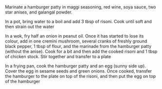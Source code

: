 Marinate a hamburger patty in maggi seasoning, red wine, soya sauce, two star anises, and galangal powder.

In a pot, bring water to a boil and add 3 tbsp of risoni. Cook until soft and then strain out the water

In a wok, fry half an onion in peanut oil. Once it has started to lose its colour, add in one cremini mushroom, several cranks of freshly ground black pepper, 1 tbsp of flour, and the marinade from the hamburger patty (without the anise). Cook for a bit and then add the cooked risoni and 1 tbsp of chicken stock. Stir together and transfer to a plate

In a frying pan, cook the hamburger patty and an egg (sunny side up). Cover the egg in sesame seeds and green onions. Once cooked, transfer the hamburger to the plate on top of the risoni, and then put the egg on top of the hamburger